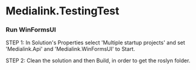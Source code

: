 
# Medialink.TestingTest



### Run WinFormsUI

STEP 1: 
In Solution's Properties select 'Multiple startup projects' and set 'Medialink.Api' and 'Medialink.WinFormsUI' to Start.

STEP 2: 
Clean the solution and then Build, in order to get the roslyn folder.
